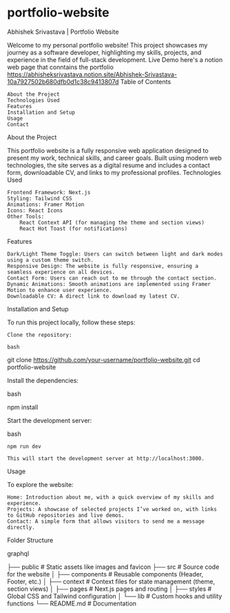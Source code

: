 # portfolio-website
Abhishek Srivastava | Portfolio Website

Welcome to my personal portfolio website! This project showcases my journey as a software developer, highlighting my skills, projects, and experience in the field of full-stack development.
Live Demo
here's a notion web page that conntains the portfolio
https://abhisheksrivastava.notion.site/Abhishek-Srivastava-10a7927502b680dfb0d1c38c9413807d
Table of Contents

    About the Project
    Technologies Used
    Features
    Installation and Setup
    Usage
    Contact

About the Project

This portfolio website is a fully responsive web application designed to present my work, technical skills, and career goals. Built using modern web technologies, the site serves as a digital resume and includes a contact form, downloadable CV, and links to my professional profiles.
Technologies Used

    Frontend Framework: Next.js
    Styling: Tailwind CSS
    Animations: Framer Motion
    Icons: React Icons
    Other Tools:
        React Context API (for managing the theme and section views)
        React Hot Toast (for notifications)

Features

    Dark/Light Theme Toggle: Users can switch between light and dark modes using a custom theme switch.
    Responsive Design: The website is fully responsive, ensuring a seamless experience on all devices.
    Contact Form: Users can reach out to me through the contact section.
    Dynamic Animations: Smooth animations are implemented using Framer Motion to enhance user experience.
    Downloadable CV: A direct link to download my latest CV.

Installation and Setup

To run this project locally, follow these steps:

    Clone the repository:

    bash

git clone https://github.com/your-username/portfolio-website.git
cd portfolio-website

Install the dependencies:

bash

npm install

Start the development server:

bash

    npm run dev

    This will start the development server at http://localhost:3000.

Usage

To explore the website:

    Home: Introduction about me, with a quick overview of my skills and experience.
    Projects: A showcase of selected projects I’ve worked on, with links to GitHub repositories and live demos.
    Contact: A simple form that allows visitors to send me a message directly.

Folder Structure

graphql

├── public # Static assets like images and favicon
├── src # Source code for the website
│ ├── components # Reusable components (Header, Footer, etc.)
│ ├── context # Context files for state management (theme, section views)
│ ├── pages # Next.js pages and routing
│ ├── styles # Global CSS and Tailwind configuration
│ └── lib # Custom hooks and utility functions
└── README.md # Documentation
